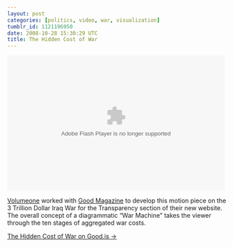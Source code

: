 ```yaml
---
layout: post
categories: [politics, video, war, visualization]
tumblr_id: 1121196950
date: 2008-10-28 15:30:29 UTC
title: The Hidden Cost of War
---
```


<object height="311" width="500"><param name="movie" value="http://www.good.is/wp-content/plugins/video/component.swf"/><param name="allowScriptAccess" value="always" /><param name="allowFullScreen" value="true"/><param name="flashvars" value="video=http://s3.amazonaws.com/www.goodmagazine.com/videos/cost_of_war.mp4&image=http://www.good.is/wp-content/themes/goodv1/images/defaultimg_video.gif&title=The Hidden Cost of War&doubleClickUrl=http://www.good.is/?p=12104"/><embed src="http://www.good.is/wp-content/plugins/video/component.swf?video=http://s3.amazonaws.com/www.goodmagazine.com/videos/cost_of_war.mp4&image=http://www.good.is/wp-content/themes/goodv1/images/defaultimg_video.gif&title=The Hidden Cost of War&doubleClickUrl=http://www.good.is/?p=12104" type="application/x-shockwave-flash" width="500" height="311" allowFullScreen="true"></embed></object>

<a href="http://volumeone.com/">Volumeone</a> worked with <a href="http://www.good.is/">Good Magazine</a> to develop this motion piece on the 3 Trillion Dollar Iraq War for the Transparency section of their new website. The overall concept of a diagrammatic “War Machine” takes the viewer through the ten stages of aggregated war costs.

<a href="http://www.good.is/?p=12104">The Hidden Cost of War on Good.is →</a>
